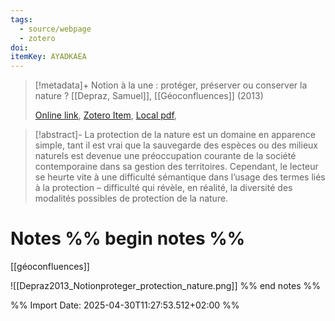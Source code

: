 ```yaml
---
tags:
  - source/webpage
  - zotero
doi: 
itemKey: AYADKAEA
---
```

>[!metadata]+
> Notion à la une : protéger, préserver ou conserver la nature ?
> [[Depraz, Samuel]], 
> [[Géoconfluences]] (2013)
> 
> [Online link](https://geoconfluences.ens-lyon.fr/informations-scientifiques/a-la-une/notion-a-la-une/notion-a-la-une-proteger-preserver-ou-conserver-la-nature), [Zotero Item](zotero://select/library/items/AYADKAEA), [Local pdf](file://C:/Users/aburg/Documents/references/zotero/storage/VF975CD9/notion-a-la-une-proteger-preserver-ou-conserver-la-nature-4e4cbaba77dde4191bc8ddd391da2f22.pdf), 

>[!abstract]-
>La protection de la nature est un domaine en apparence simple, tant il est vrai que la  sauvegarde des espèces ou des milieux naturels est devenue une préoccupation courante de la société contemporaine dans sa gestion des territoires. Cependant, le lecteur se heurte vite à une difficulté sémantique dans l’usage des termes liés à la protection – difficulté qui révèle, en réalité, la diversité des modalités possibles de protection de la nature.

# Notes %% begin notes %%
[[géoconfluences]]

![[Depraz2013_Notionproteger_protection_nature.png]]
%% end notes %%




%% Import Date: 2025-04-30T11:27:53.512+02:00 %%
